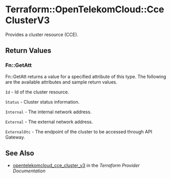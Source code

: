# Terraform::OpenTelekomCloud::CceClusterV3

Provides a cluster resource (CCE).

## Return Values

### Fn::GetAtt

Fn::GetAtt returns a value for a specified attribute of this type. The following are the available attributes and sample return values.

`Id` -  Id of the cluster resource.

`Status` -  Cluster status information.

`Internal` - The internal network address.

`External` - The external network address.

`ExternalOtc` - The endpoint of the cluster to be accessed through API Gateway.

## See Also

* [opentelekomcloud_cce_cluster_v3](https://www.terraform.io/docs/providers/opentelekomcloud/r/cce_cluster_v3.html) in the _Terraform Provider Documentation_